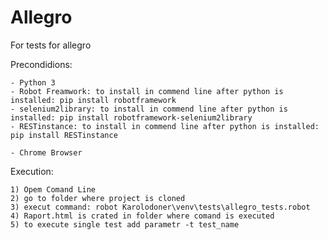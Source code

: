 # Allegro
For tests for allegro

Precondidions:

    - Python 3
    - Robot Freamwork: to install in commend line after python is installed: pip install robotframework
    - selenium2library: to install in commend line after python is installed: pip install robotframework-selenium2library
    - RESTinstance: to install in commend line after python is installed: pip install RESTinstance

    - Chrome Browser

Execution:

    1) Opem Comand Line
    2) go to folder where project is cloned
    3) execut command: robot Karolodoner\venv\tests\allegro_tests.robot
    4) Raport.html is crated in folder where comand is executed
    5) to execute single test add parametr -t test_name

